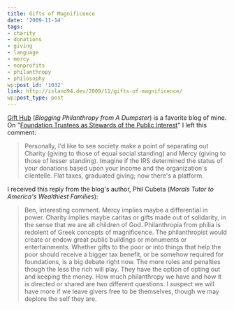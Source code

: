 ```yaml
---
title: Gifts of Magnificence
date: '2009-11-14'
tags:
- charity
- donations
- giving
- language
- mercy
- nonprofits
- philanthropy
- philosophy
wp:post_id: '1032'
link: http://island94.dev/2009/11/gifts-of-magnificence/
wp:post_type: post
---
```


<a href="http://www.gifthub.org">Gift Hub</a> (<em>Blogging Philanthropy from A Dumpster</em>) is a favorite blog of mine. On "<a href="http://www.gifthub.org/2009/11/foundation-trustees-as-stewards-of-the-public-interest-.htm">Foundation Trustees as Stewards of the Public Interest</a>" I left this comment:
<blockquote><span id="comment-6a00d8341ccc8253ef012875967ee3970c-content">Personally, I'd like to see society make a point of separating out Charity (giving to those of equal social standing) and Mercy (giving to those of lesser standing). Imagine if the IRS determined the status of your donations based upon your income and the organization's clientelle. Flat taxes, graduated giving; now there's a platform.</span></blockquote>
I received this reply from the blog's author, Phil Cubeta (<em>Morals Tutor to America's Wealthiest Families</em>):
<div><span id="comment-6a00d8341ccc8253ef0120a694d2f1970b-content">
<blockquote>Ben, interesting comment. Mercy implies maybe a differential in power. Charity implies maybe caritas or gifts made out of solidarity, in the sense that we are all children of God. Philanthropia from philia is redolent of Greek concepts of magnificence. The philanthropist would create or endow great public buildings or monuments or entertainments. Whether gifts to the poor or into things that help the poor should receive a bigger tax benefit, or be somehow required for foundations, is a big debate right now. The more rules and penalties though the less the rich will play. They have the option of opting out and keeping the money. How much philanthropy we have and how it is directed or shared are two different questions. I suspect we will have more if we leave givers free to be themselves, though we may deplore the self they are.</blockquote>
</span></div>
